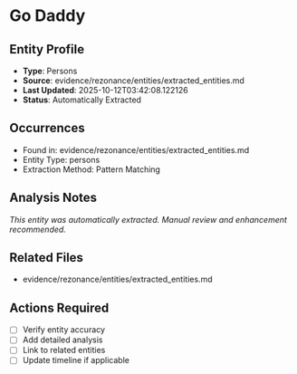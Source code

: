 # Go Daddy

## Entity Profile
- **Type**: Persons
- **Source**: evidence/rezonance/entities/extracted_entities.md
- **Last Updated**: 2025-10-12T03:42:08.122126
- **Status**: Automatically Extracted

## Occurrences
- Found in: evidence/rezonance/entities/extracted_entities.md
- Entity Type: persons
- Extraction Method: Pattern Matching

## Analysis Notes
*This entity was automatically extracted. Manual review and enhancement recommended.*

## Related Files
- evidence/rezonance/entities/extracted_entities.md

## Actions Required
- [ ] Verify entity accuracy
- [ ] Add detailed analysis
- [ ] Link to related entities
- [ ] Update timeline if applicable
